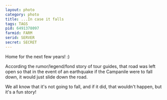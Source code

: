 ```yaml
---
layout: photo
category: photo
title: ...In case it falls
tags: TAGS
pid: 6491378097
farmid: FARM
serid: SERVER
secret: SECRET
---
```


Home for the next few years! :)

According the rumor/legend/fond story of tour guides, that road was left open so that in the event of an earthquake if the Campanile were to fall down, it would just slide down the road.
    
We all know that it's not going to fall, and if it did, that wouldn't happen, but it's a fun story!

